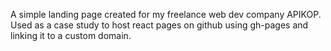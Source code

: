 A simple landing page created for my freelance web dev company APIKOP. Used as a case study to host react pages on github using gh-pages and linking it to a custom domain. 